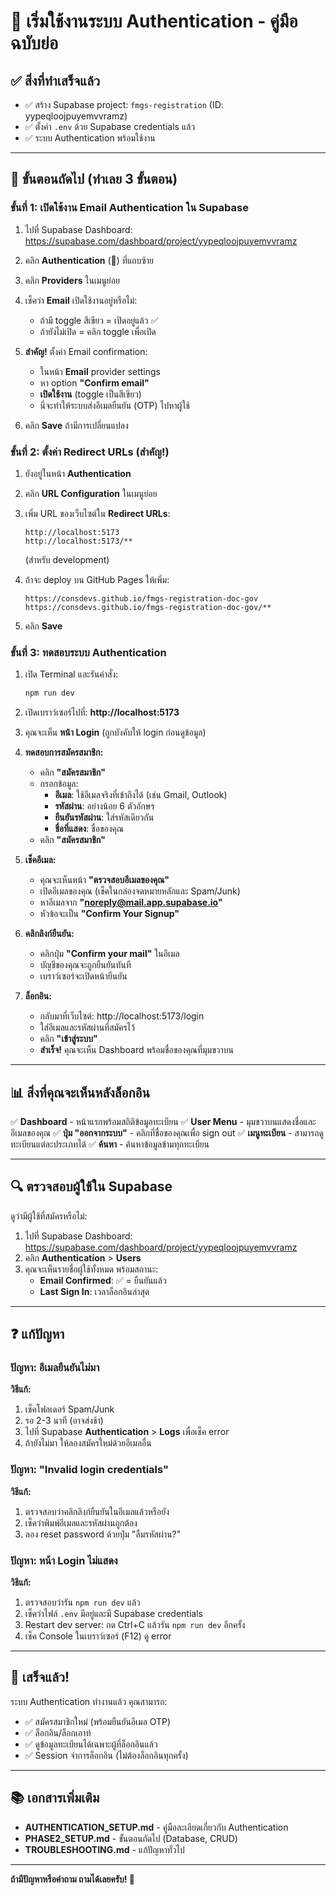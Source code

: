 # 🚀 เริ่มใช้งานระบบ Authentication - คู่มือฉบับย่อ

## ✅ สิ่งที่ทำเสร็จแล้ว

- ✅ สร้าง Supabase project: `fmgs-registration` (ID: yypeqloojpuyemvvramz)
- ✅ ตั้งค่า `.env` ด้วย Supabase credentials แล้ว
- ✅ ระบบ Authentication พร้อมใช้งาน

---

## 🎯 ขั้นตอนถัดไป (ทำเลย 3 ขั้นตอน)

### ขั้นที่ 1: เปิดใช้งาน Email Authentication ใน Supabase

1. ไปที่ Supabase Dashboard: https://supabase.com/dashboard/project/yypeqloojpuyemvvramz

2. คลิก **Authentication** (🔐) ที่แถบซ้าย

3. คลิก **Providers** ในเมนูย่อย

4. เช็คว่า **Email** เปิดใช้งานอยู่หรือไม่:
   - ถ้ามี toggle สีเขียว = เปิดอยู่แล้ว ✅
   - ถ้ายังไม่เปิด = คลิก toggle เพื่อเปิด

5. **สำคัญ!** ตั้งค่า Email confirmation:
   - ในหน้า **Email** provider settings
   - หา option **"Confirm email"**
   - **เปิดใช้งาน** (toggle เป็นสีเขียว)
   - นี่จะทำให้ระบบส่งอีเมลยืนยัน (OTP) ไปหาผู้ใช้

6. คลิก **Save** ถ้ามีการเปลี่ยนแปลง

### ขั้นที่ 2: ตั้งค่า Redirect URLs (สำคัญ!)

1. ยังอยู่ในหน้า **Authentication**

2. คลิก **URL Configuration** ในเมนูย่อย

3. เพิ่ม URL ของเว็บไซต์ใน **Redirect URLs**:
   ```
   http://localhost:5173
   http://localhost:5173/**
   ```
   (สำหรับ development)

4. ถ้าจะ deploy บน GitHub Pages ให้เพิ่ม:
   ```
   https://consdevs.github.io/fmgs-registration-doc-gov
   https://consdevs.github.io/fmgs-registration-doc-gov/**
   ```

5. คลิก **Save**

### ขั้นที่ 3: ทดสอบระบบ Authentication

1. เปิด Terminal และรันคำสั่ง:
   ```bash
   npm run dev
   ```

2. เปิดเบราว์เซอร์ไปที่: **http://localhost:5173**

3. คุณจะเห็น **หน้า Login** (ถูกบังคับให้ login ก่อนดูข้อมูล)

4. **ทดสอบการสมัครสมาชิก:**
   - คลิก **"สมัครสมาชิก"**
   - กรอกข้อมูล:
     - **อีเมล**: ใช้อีเมลจริงที่เข้าถึงได้ (เช่น Gmail, Outlook)
     - **รหัสผ่าน**: อย่างน้อย 6 ตัวอักษร
     - **ยืนยันรหัสผ่าน**: ใส่รหัสเดียวกัน
     - **ชื่อที่แสดง**: ชื่อของคุณ
   - คลิก **"สมัครสมาชิก"**

5. **เช็คอีเมล:**
   - คุณจะเห็นหน้า **"ตรวจสอบอีเมลของคุณ"**
   - เปิดอีเมลของคุณ (เช็คในกล่องจดหมายหลักและ Spam/Junk)
   - หาอีเมลจาก **"noreply@mail.app.supabase.io"**
   - หัวข้อจะเป็น **"Confirm Your Signup"**

6. **คลิกลิงก์ยืนยัน:**
   - คลิกปุ่ม **"Confirm your mail"** ในอีเมล
   - บัญชีของคุณจะถูกยืนยันทันที
   - เบราว์เซอร์จะเปิดหน้ายืนยัน

7. **ล็อกอิน:**
   - กลับมาที่เว็บไซต์: http://localhost:5173/login
   - ใส่อีเมลและรหัสผ่านที่สมัครไว้
   - คลิก **"เข้าสู่ระบบ"**
   - **สำเร็จ!** คุณจะเห็น Dashboard พร้อมชื่อของคุณที่มุมขวาบน

---

## 📊 สิ่งที่คุณจะเห็นหลังล็อกอิน

✅ **Dashboard** - หน้าแรกพร้อมสถิติข้อมูลทะเบียน
✅ **User Menu** - มุมขวาบนแสดงชื่อและอีเมลของคุณ
✅ **ปุ่ม "ออกจากระบบ"** - คลิกที่ชื่อของคุณเพื่อ sign out
✅ **เมนูทะเบียน** - สามารถดูทะเบียนแต่ละประเภทได้
✅ **ค้นหา** - ค้นหาข้อมูลข้ามทุกทะเบียน

---

## 🔍 ตรวจสอบผู้ใช้ใน Supabase

ดูว่ามีผู้ใช้ที่สมัครหรือไม่:

1. ไปที่ Supabase Dashboard: https://supabase.com/dashboard/project/yypeqloojpuyemvvramz
2. คลิก **Authentication** > **Users**
3. คุณจะเห็นรายชื่อผู้ใช้ทั้งหมด พร้อมสถานะ:
   - **Email Confirmed**: ✅ = ยืนยันแล้ว
   - **Last Sign In**: เวลาล็อกอินล่าสุด

---

## ❓ แก้ปัญหา

### ปัญหา: อีเมลยืนยันไม่มา
**วิธีแก้:**
1. เช็คโฟลเดอร์ Spam/Junk
2. รอ 2-3 นาที (อาจส่งช้า)
3. ไปที่ Supabase **Authentication** > **Logs** เพื่อเช็ค error
4. ถ้ายังไม่มา ให้ลองสมัครใหม่ด้วยอีเมลอื่น

### ปัญหา: "Invalid login credentials"
**วิธีแก้:**
1. ตรวจสอบว่าคลิกลิงก์ยืนยันในอีเมลแล้วหรือยัง
2. เช็คว่าพิมพ์อีเมลและรหัสผ่านถูกต้อง
3. ลอง reset password ด้วยปุ่ม "ลืมรหัสผ่าน?"

### ปัญหา: หน้า Login ไม่แสดง
**วิธีแก้:**
1. ตรวจสอบว่ารัน `npm run dev` แล้ว
2. เช็คว่าไฟล์ `.env` มีอยู่และมี Supabase credentials
3. Restart dev server: กด Ctrl+C แล้วรัน `npm run dev` อีกครั้ง
4. เช็ค Console ในเบราว์เซอร์ (F12) ดู error

---

## 🎉 เสร็จแล้ว!

ระบบ Authentication ทำงานแล้ว คุณสามารถ:
- ✅ สมัครสมาชิกใหม่ (พร้อมยืนยันอีเมล OTP)
- ✅ ล็อกอิน/ล็อกเอาท์
- ✅ ดูข้อมูลทะเบียนได้เฉพาะผู้ที่ล็อกอินแล้ว
- ✅ Session จำการล็อกอิน (ไม่ต้องล็อกอินทุกครั้ง)

---

## 📚 เอกสารเพิ่มเติม

- **AUTHENTICATION_SETUP.md** - คู่มือละเอียดเกี่ยวกับ Authentication
- **PHASE2_SETUP.md** - ขั้นตอนถัดไป (Database, CRUD)
- **TROUBLESHOOTING.md** - แก้ปัญหาทั่วไป

---

**ถ้ามีปัญหาหรือคำถาม ถามได้เลยครับ! 🚀**
